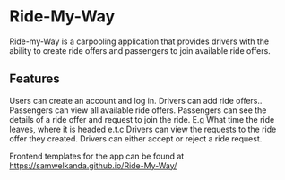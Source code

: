 # Ride-My-Way

Ride-my-Way is a carpooling application that provides drivers with the ability to create ride offers and passengers  to join available ride offers.

## Features
Users can create an account and log in.
Drivers can add ride offers..
Passengers  can view all available ride offers.
Passengers can see the details of a ride offer and request to join the ride. E.g What time the ride leaves, where it is headed e.t.c
Drivers can view the requests to the ride offer they created.
Drivers can either accept or reject a ride request.

Frontend templates for the app can be found at https://samwelkanda.github.io/Ride-My-Way/ 

